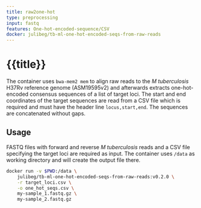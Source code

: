 ```yaml
---
title: raw2one-hot
type: preprocessing
input: fastq
features: One-hot-encoded-sequence/CSV
docker: julibeg/tb-ml-one-hot-encoded-seqs-from-raw-reads
---
```

# {{title}}

The container uses `bwa-mem2 mem` to align raw reads to the _M tuberculosis_
H37Rv reference genome (ASM19595v2) and afterwards extracts one-hot-encoded
consensus sequences of a list of target loci. The start and end coordinates of
the target sequences are read from a CSV file which is required and must have
the header line `locus,start,end`. The sequences are concatenated without gaps.

## Usage

FASTQ files with forward and reverse _M tuberculosis_ reads and a CSV file specifying the target loci are required as input. The container uses `/data` as working directory and will create the output file there.

```bash
docker run -v $PWD:/data \
    julibeg/tb-ml-one-hot-encoded-seqs-from-raw-reads:v0.2.0 \
    -r target_loci.csv \
    -o one_hot_seqs.csv \
    my-sample_1.fastq.gz \
    my-sample_2.fastq.gz
```